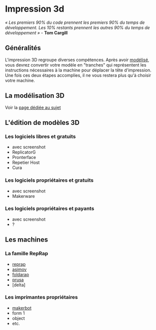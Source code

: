 # Impression 3d

_« Les premiers 90% du code prennent les premiers 90% du temps de développement. Les 10% restants prennent les autres 90% du temps de développement »_ - **Tom Cargill**

## Généralités
L'impression 3D regroupe diverses compétences. Après avoir [modélisé](/bfc/rtfm/3dModeling/Home), vous devrez convertir votre modèle en "tranches" qui représentent les instructions nécessaires à la machine pour déplacer la tête d'impression. Une fois ces deux étapes accomplies, il ne vous restera plus qu'à choisir votre machine.

## La modélisation 3D
Voir la [page dédiée au sujet](/bfc/rtfm/3dModeling/Home)


## L'édition de modèles 3D
### Les logiciels libres et gratuits
- avec screenshot
- ReplicatorG
- Pronterface
- Repetier Host
- Cura

### Les logiciels propriétaires et gratuits
- avec screenshot
- Makerware

### Les logiciels propriétaires et payants
- avec screenshot
- ?

## Les machines
### La famille RepRap
- [reprap](/bfc/rtfm/3dPrinting/reprap)
- [asimov](/bfc/rtfm/3dPrinting/asimov)
- [foldarap](/bfc/rtfm/3dPrinting/foldarap)
- [prusa](/bfc/rtfm/3dPrinting/prusa)
- [delta]

### Les imprimantes propriétaires
- [makerbot](/bfc/rtfm/3dPrinting/makerbot)
- form 1
- object
- etc.
